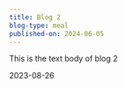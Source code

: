 ```yaml
---
title: Blog 2
blog-type: meal
published-on: 2024-06-05
---
```


This is the text body of blog 2

2023-08-26
